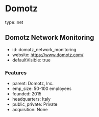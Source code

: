 # Domotz
type: net

## Domotz Network Monitoring
- id: domotz_network_monitoring
- website: https://www.domotz.com/
- defaultVisible: true

### Features
- parent: Domotz, Inc.
- emp_size: 50-100 employees
- founded: 2015
- headquarters: Italy
- public_private: Private
- acquisition: None
